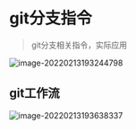 # git分支指令



> git分支相关指令，实际应用

![image-20220213193244798](C:\Users\26442\AppData\Roaming\Typora\typora-user-images\image-20220213193244798.png)

## git工作流



![image-20220213193638337](C:\Users\26442\AppData\Roaming\Typora\typora-user-images\image-20220213193638337.png)

